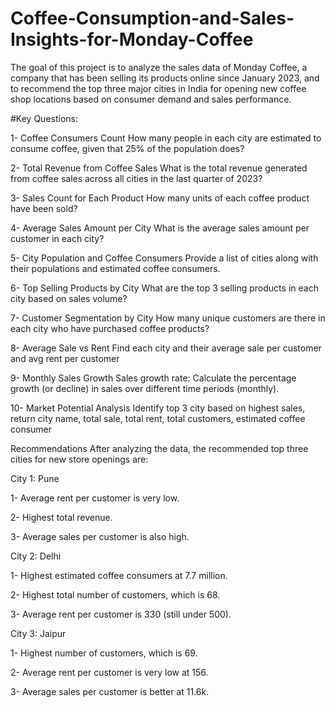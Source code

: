 # Coffee-Consumption-and-Sales-Insights-for-Monday-Coffee
The goal of this project is to analyze the sales data of Monday Coffee, a company that has been selling its products online since January 2023, and to recommend the top three major cities in India for opening new coffee shop locations based on consumer demand and sales performance.

#Key Questions:

1- Coffee Consumers Count
How many people in each city are estimated to consume coffee, given that 25% of the population does?

2- Total Revenue from Coffee Sales
What is the total revenue generated from coffee sales across all cities in the last quarter of 2023?

3- Sales Count for Each Product
How many units of each coffee product have been sold?

4- Average Sales Amount per City
What is the average sales amount per customer in each city?

5- City Population and Coffee Consumers
Provide a list of cities along with their populations and estimated coffee consumers.

6- Top Selling Products by City
What are the top 3 selling products in each city based on sales volume?

7- Customer Segmentation by City
How many unique customers are there in each city who have purchased coffee products?

8- Average Sale vs Rent
Find each city and their average sale per customer and avg rent per customer

9- Monthly Sales Growth
Sales growth rate: Calculate the percentage growth (or decline) in sales over different time periods (monthly).

10- Market Potential Analysis
Identify top 3 city based on highest sales, return city name, total sale, total rent, total customers, estimated coffee consumer

Recommendations
After analyzing the data, the recommended top three cities for new store openings are:

City 1: Pune

1- Average rent per customer is very low.

2- Highest total revenue.

3- Average sales per customer is also high.

City 2: Delhi

1- Highest estimated coffee consumers at 7.7 million.

2- Highest total number of customers, which is 68.

3- Average rent per customer is 330 (still under 500).

City 3: Jaipur

1- Highest number of customers, which is 69.

2- Average rent per customer is very low at 156.

3- Average sales per customer is better at 11.6k.
